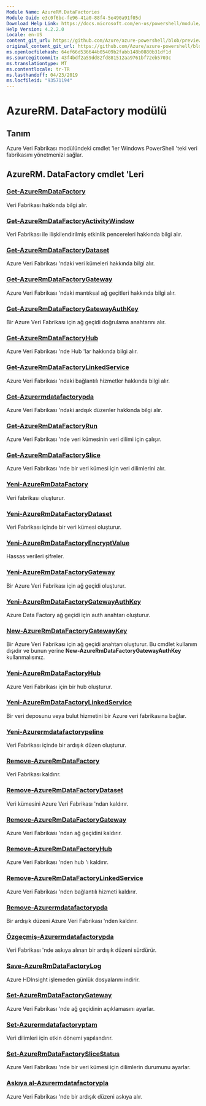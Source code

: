 ```yaml
---
Module Name: AzureRM.DataFactories
Module Guid: e3c0f6bc-fe96-41a0-88f4-5e490a91f05d
Download Help Link: https://docs.microsoft.com/en-us/powershell/module/azurerm.datafactories
Help Version: 4.2.2.0
Locale: en-US
content_git_url: https://github.com/Azure/azure-powershell/blob/preview/src/ResourceManager/DataFactories/Commands.DataFactories/help/AzureRM.DataFactories.md
original_content_git_url: https://github.com/Azure/azure-powershell/blob/preview/src/ResourceManager/DataFactories/Commands.DataFactories/help/AzureRM.DataFactories.md
ms.openlocfilehash: 64ef66d536644b05409b2fabb148b0880b31df1d
ms.sourcegitcommit: 43f4bdf2a59dd82fd881512aa9761bf72eb5703c
ms.translationtype: MT
ms.contentlocale: tr-TR
ms.lasthandoff: 04/23/2019
ms.locfileid: "93571194"
---
```

# AzureRM. DataFactory modülü
## Tanım
Azure Veri Fabrikası modülündeki cmdlet 'ler Windows PowerShell 'teki veri fabrikasını yönetmenizi sağlar.

## AzureRM. DataFactory cmdlet 'Leri
### [Get-AzureRmDataFactory](Get-AzureRmDataFactory.md)
Veri Fabrikası hakkında bilgi alır.

### [Get-AzureRmDataFactoryActivityWindow](Get-AzureRmDataFactoryActivityWindow.md)
Veri Fabrikası ile ilişkilendirilmiş etkinlik pencereleri hakkında bilgi alır.

### [Get-AzureRmDataFactoryDataset](Get-AzureRmDataFactoryDataset.md)
Azure Veri Fabrikası 'ndaki veri kümeleri hakkında bilgi alır.

### [Get-AzureRmDataFactoryGateway](Get-AzureRmDataFactoryGateway.md)
Azure Veri Fabrikası 'ndaki mantıksal ağ geçitleri hakkında bilgi alır.

### [Get-AzureRmDataFactoryGatewayAuthKey](Get-AzureRmDataFactoryGatewayAuthKey.md)
Bir Azure Veri Fabrikası için ağ geçidi doğrulama anahtarını alır.

### [Get-AzureRmDataFactoryHub](Get-AzureRmDataFactoryHub.md)
Azure Veri Fabrikası 'nde Hub 'lar hakkında bilgi alır.

### [Get-AzureRmDataFactoryLinkedService](Get-AzureRmDataFactoryLinkedService.md)
Azure Veri Fabrikası 'ndaki bağlantılı hizmetler hakkında bilgi alır.

### [Get-Azurermdatafactorypda](Get-AzureRmDataFactoryPipeline.md)
Azure Veri Fabrikası 'ndaki ardışık düzenler hakkında bilgi alır.

### [Get-AzureRmDataFactoryRun](Get-AzureRmDataFactoryRun.md)
Azure Veri Fabrikası 'nde veri kümesinin veri dilimi için çalışır.

### [Get-AzureRmDataFactorySlice](Get-AzureRmDataFactorySlice.md)
Azure Veri Fabrikası 'nde bir veri kümesi için veri dilimlerini alır.

### [Yeni-AzureRmDataFactory](New-AzureRmDataFactory.md)
Veri fabrikası oluşturur.

### [Yeni-AzureRmDataFactoryDataset](New-AzureRmDataFactoryDataset.md)
Veri Fabrikası içinde bir veri kümesi oluşturur.

### [Yeni-AzureRmDataFactoryEncryptValue](New-AzureRmDataFactoryEncryptValue.md)
Hassas verileri şifreler.

### [Yeni-AzureRmDataFactoryGateway](New-AzureRmDataFactoryGateway.md)
Bir Azure Veri Fabrikası için ağ geçidi oluşturur.

### [Yeni-AzureRmDataFactoryGatewayAuthKey](New-AzureRmDataFactoryGatewayAuthKey.md)
Azure Data Factory ağ geçidi için auth anahtarı oluşturur.

### [New-AzureRmDataFactoryGatewayKey](New-AzureRmDataFactoryGatewayKey.md)
Bir Azure Veri Fabrikası için ağ geçidi anahtarı oluşturur. Bu cmdlet kullanım dışıdır ve bunun yerine **New-AzureRmDataFactoryGatewayAuthKey** kullanmalısınız.

### [Yeni-AzureRmDataFactoryHub](New-AzureRmDataFactoryHub.md)
Azure Veri Fabrikası için bir hub oluşturur.

### [Yeni-AzureRmDataFactoryLinkedService](New-AzureRmDataFactoryLinkedService.md)
Bir veri deposunu veya bulut hizmetini bir Azure veri fabrikasına bağlar.

### [Yeni-Azurermdatafactorypeline](New-AzureRmDataFactoryPipeline.md)
Veri Fabrikası içinde bir ardışık düzen oluşturur.

### [Remove-AzureRmDataFactory](Remove-AzureRmDataFactory.md)
Veri Fabrikası kaldırır.

### [Remove-AzureRmDataFactoryDataset](Remove-AzureRmDataFactoryDataset.md)
Veri kümesini Azure Veri Fabrikası 'ndan kaldırır.

### [Remove-AzureRmDataFactoryGateway](Remove-AzureRmDataFactoryGateway.md)
Azure Veri Fabrikası 'ndan ağ geçidini kaldırır.

### [Remove-AzureRmDataFactoryHub](Remove-AzureRmDataFactoryHub.md)
Azure Veri Fabrikası 'nden hub 'ı kaldırır.

### [Remove-AzureRmDataFactoryLinkedService](Remove-AzureRmDataFactoryLinkedService.md)
Azure Veri Fabrikası 'nden bağlantılı hizmeti kaldırır.

### [Remove-Azurermdatafactorypda](Remove-AzureRmDataFactoryPipeline.md)
Bir ardışık düzeni Azure Veri Fabrikası 'nden kaldırır.

### [Özgeçmiş-Azurermdatafactorypda](Resume-AzureRmDataFactoryPipeline.md)
Veri Fabrikası 'nde askıya alınan bir ardışık düzeni sürdürür.

### [Save-AzureRmDataFactoryLog](Save-AzureRmDataFactoryLog.md)
Azure HDInsight işlemeden günlük dosyalarını indirir.

### [Set-AzureRmDataFactoryGateway](Set-AzureRmDataFactoryGateway.md)
Azure Veri Fabrikası 'nde ağ geçidinin açıklamasını ayarlar.

### [Set-Azurermdatafactoryptam](Set-AzureRmDataFactoryPipelineActivePeriod.md)
Veri dilimleri için etkin dönemi yapılandırır.

### [Set-AzureRmDataFactorySliceStatus](Set-AzureRmDataFactorySliceStatus.md)
Azure Veri Fabrikası 'nde bir veri kümesi için dilimlerin durumunu ayarlar.

### [Askıya al-Azurermdatafactorypla](Suspend-AzureRmDataFactoryPipeline.md)
Azure Veri Fabrikası 'nde bir ardışık düzeni askıya alır.

